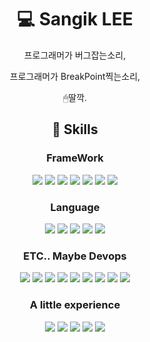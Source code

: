  <div align=center>
 
# 💻 Sangik LEE

프로그래머가 버그잡는소리,

프로그래머가 BreakPoint찍는소리,

🖱딸깍.

## 📌 Skills

### FrameWork
<img src="https://img.shields.io/badge/Android-3DDC84?style=flat-square&logo=Android&logoColor=white"/> <img src="https://img.shields.io/badge/Spring Boot-6DB33F?style=flat-square&logo=Spring-Boot&logoColor=white"/> 
<img src="https://img.shields.io/badge/Spring-6DB33F?style=flat-square&logo=Spring&logoColor=white"/> 
<img src="https://img.shields.io/badge/Flutter-02569B?style=flat-square&logo=Flutter&logoColor=white"/> 
<img src="https://img.shields.io/badge/Node.js-339933?style=flat-square&logo=Node.js&logoColor=white"/> 
<img src="https://img.shields.io/badge/.net-512BD4?style=flat-square&logo=.net&logoColor=white"/> 
<img src="https://img.shields.io/badge/Angular-DD0031?style=flat-square&logo=Angular&logoColor=white"/> 

### Language
<img src="https://img.shields.io/badge/Kotlin-7F52FF?style=flat-square&logo=Kotlin&logoColor=white"/> <img src="https://img.shields.io/badge/Java-7F52FF?style=flat-square&logo=Java&logoColor=white"/> 
<img src="https://img.shields.io/badge/JavaScript-F7DF1E?style=flat-square&logo=JavaScript&logoColor=white"/> 
<img src="https://img.shields.io/badge/Dart-0175C2?style=flat-square&logo=Dart&logoColor=white"/> 
<img src="https://img.shields.io/badge/VisualBasic-0175C2?style=flat-square&logo=VisualBasic&logoColor=white"/> 

### ETC.. Maybe Devops
<img src="https://img.shields.io/badge/Mysql-4479A1?style=flat-square&logo=Mysql&logoColor=white"/> <img src="https://img.shields.io/badge/SQLite-003B57?style=flat-square&logo=SQLite&logoColor=white"/> 
<img src="https://img.shields.io/badge/Microsoft SQL Server-CC2927?style=flat-square&logo=Microsoft-SQL-Server&logoColor=white"/> 
<img src="https://img.shields.io/badge/RabbitMQ-FF6600?style=flat-square&logo=RabbitMQ&logoColor=white"/> 
<img src="https://img.shields.io/badge/Ubuntu-E95420?style=flat-square&logo=Ubuntu&logoColor=white"/> 
<img src="https://img.shields.io/badge/ReactiveX-B7178C?style=flat-square&logo=ReactiveX&logoColor=white"/> 
<img src="https://img.shields.io/badge/Jenkins-D24939?style=flat-square&logo=Jenkins&logoColor=white"/> 
<img src="https://img.shields.io/badge/Firebase-FFCA28?style=flat-square&logo=Firebase&logoColor=white"/> 
<img src="https://img.shields.io/badge/Git-F05032?style=flat-square&logo=Git&logoColor=white"/> 

### A little experience
<img src="https://img.shields.io/badge/TypeScript-3178C6?style=flat-square&logo=TypeScript&logoColor=white"/> <img src="https://img.shields.io/badge/React-61DAFB?style=flat-square&logo=React&logoColor=white"/> 
<img src="https://img.shields.io/badge/Python-3776AB?style=flat-square&logo=Python&logoColor=white"/> 
<img src="https://img.shields.io/badge/Spring Security-6DB33F?style=flat-square&logo=Spring-Security&logoColor=white"/> 
<img src="https://img.shields.io/badge/Swift-F05138?style=flat-square&logo=Swift&logoColor=white"/> 
</div>
